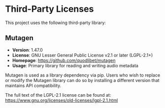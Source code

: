# Third-Party Licenses

This project uses the following third-party library:

## Mutagen
- **Version**: 1.47.0
- **License**: GNU Lesser General Public License v2.1 or later (LGPL-2.1+)
- **Homepage**: https://github.com/quodlibet/mutagen
- **Usage**: Primary library for reading and writing audio metadata

Mutagen is used as a library dependency via pip. Users who wish to replace or modify the Mutagen library can do so by installing a different version that maintains API compatibility.

The full text of the LGPL-2.1 license can be found at:
https://www.gnu.org/licenses/old-licenses/lgpl-2.1.html
